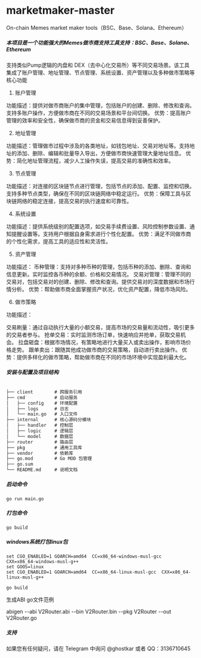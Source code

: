 # marketmaker-master
On-chain Memes market maker tools（BSC、Base、Solana、Ethereum）


##### 本项目是一个功能强大的Memes做市商支持工具支持：BSC、Base、Solana、Ethereum

支持类似Pump逻辑的内盘和 DEX（去中心化交易所）等不同交易场景。该工具集成了账户管理、地址管理、节点管理、系统设置、资产管理以及多种做市策略等核心功能

1. 账户管理

功能描述：提供对做市商账户的集中管理，包括账户的创建、删除、修改和查询。支持多账户操作，方便做市商在不同的交易场景和平台间切换。
优势：提高账户管理的效率和安全性，确保做市商的资金和交易信息得到妥善保护。

2. 地址管理

功能描述：管理做市过程中涉及的各类地址，如钱包地址、交易对地址等。支持地址的添加、删除、编辑和批量导入导出，方便做市商快速管理大量地址信息。
优势：简化地址管理流程，减少人工操作失误，提高交易的准确性和效率。

3. 节点管理

功能描述：对连接的区块链节点进行管理，包括节点的添加、配置、监控和切换。支持多种节点类型，确保在不同的区块链网络中稳定运行。
优势：保障工具与区块链网络的稳定连接，提高交易的执行速度和可靠性。

4. 系统设置

功能描述：提供系统级别的配置选项，如交易手续费设置、风险控制参数设置、通知提醒设置等。支持用户根据自身需求进行个性化配置。
优势：满足不同做市商的个性化需求，提高工具的适应性和灵活性。

5. 资产管理

功能描述：
币种管理：支持对多种币种的管理，包括币种的添加、删除、查询和信息更新。实时监控各币种的余额、价格和交易情况。
交易对管理：管理不同的交易对，包括交易对的创建、删除、修改和查询。提供交易对的深度数据和市场行情分析。
优势：帮助做市商全面掌握资产状况，优化资产配置，降低市场风险。

6. 做市策略

功能描述：

交易刷量：通过自动执行大量的小额交易，提高市场的交易量和流动性，吸引更多的交易者参与。
抢单交易：实时监测市场订单，快速响应并抢单，获取交易机会。
拉盘砸盘：根据市场情况，有策略地进行大量买入或卖出操作，影响市场价格走势。
跟单卖出：跟随其他成功做市商的交易策略，自动进行卖出操作。
优势：提供多样化的做市策略，帮助做市商在不同的市场环境中实现盈利最大化。

##### 安装与配置及项目结构

```markdown

├── client        # 跨服务引用 
├── cmd           # 启动服务 
│   ├── config    # 环境配置
│   ├── logs      # 日志
│   └── main.go   # 入口文件
├── internal      # 核心源码分模块 
│   ├── handler   # 控制层
│   ├── logic     # 逻辑层
│   └── model     # 数据层
├── router        # 路由层
├── pkg           # 通用工具库 
├── vendor        # 依赖库
├── go.mod        # Go MOD 包管理
├── go.sum
└── README.md     # 说明文档

```

##### 启动命令

```
go run main.go

```

##### 打包命令

```
go build

```

##### windows系统打包linux包

```
set CGO_ENABLED=1 GOARCH=amd64  CC=x86_64-windows-musl-gcc  CXX=x86_64-windows-musl-g++ 
set GOOS=linux
set CGO_ENABLED=1 GOARCH=amd64  CC=x86_64-linux-musl-gcc  CXX=x86_64-linux-musl-g++ 

go build

```
生成ABI go文件范例

abigen --abi V2Router.abi --bin V2Router.bin --pkg V2Router --out V2Router.go

##### 支持

如果您有任何疑问，请在 Telegram 中询问 @ghostkar 或者 QQ：3136710645
